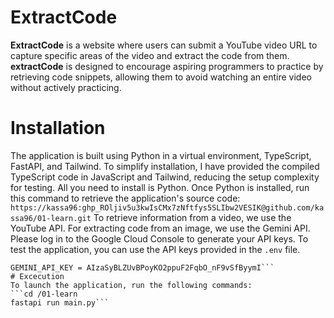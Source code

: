 # ExtractCode
**ExtractCode** is a website where users can submit a YouTube video URL to capture specific areas of the video and extract the code from them.
**extractCode** is designed to encourage aspiring programmers to practice by retrieving code snippets, allowing them to avoid watching an entire video without actively practicing.
# Installation
The application is built using Python in a virtual environment, TypeScript, FastAPI, and Tailwind. To simplify installation, I have provided the compiled TypeScript code in JavaScript and Tailwind, reducing the setup complexity for testing. All you need to install is Python. Once Python is installed, run this command to retrieve the application's source code:
```https://kassa96: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@github.com/kassa96/01-learn.git```
To retrieve information from a video, we use the YouTube API. For extracting code from an image, we use the Gemini API. Please log in to the Google Cloud Console to generate your API keys. To test the application, you can use the API keys provided in the `.env` file.
```YOUTUBE_API_KEY=AIzaSyDLA5AJZ-T-0Z5lau6KhfNPX48XeJVBYQQ
GEMINI_API_KEY = AIzaSyBLZUvBPoyKO2ppuF2FqbO_nF9vSfByymI```
# Excecution
To launch the application, run the following commands:
```cd /01-learn
fastapi run main.py```
